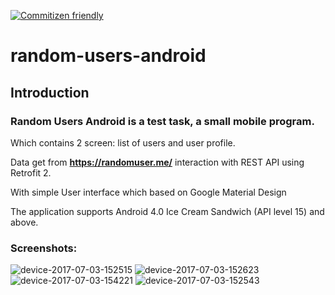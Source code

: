  [![Commitizen friendly](https://img.shields.io/badge/commitizen-friendly-brightgreen.svg)](http://commitizen.github.io/cz-cli/)


# random-users-android

## Introduction

### Random Users Android is a test task, a small mobile program.
Which contains 2 screen: list of users and user profile.

Data get from **https://randomuser.me/** interaction with REST API using Retrofit 2.

With simple User interface which based on Google Material Design 


The application supports Android 4.0 Ice Cream Sandwich (API level 15) and above.


### Screenshots:

![device-2017-07-03-152515](https://user-images.githubusercontent.com/17952654/27819078-3bf93258-60a1-11e7-8b8c-6f77d56abe2b.png)
![device-2017-07-03-152623](https://user-images.githubusercontent.com/17952654/27819083-41296d10-60a1-11e7-8c49-876590898ddb.png)
![device-2017-07-03-154221](https://user-images.githubusercontent.com/17952654/27819080-408c413e-60a1-11e7-85e6-73823b42a450.png)
![device-2017-07-03-152543](https://user-images.githubusercontent.com/17952654/27819079-3cff26a8-60a1-11e7-9461-9b5ec726696d.png)

